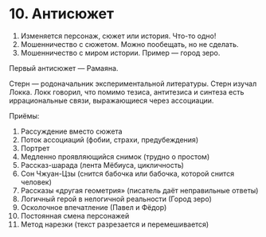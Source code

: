 # 10. Антисюжет

1.	Изменяется персонаж, сюжет или история. Что-то одно!
2.	Мошенничество с сюжетом. Можно пообещать, но не сделать.
3.	Мошенничество с миром истории. Пример — город зеро.

Первый антисюжет — Рамаяна. 

Стерн — родоначальник экспериментальной литературы. Стерн изучал Локка. Локк говорил, что помимо тезиса, антитезиса и синтеза есть иррациональные связи, выражающиеся через ассоциации.

Приёмы:

1.	Рассуждение вместо сюжета
2.	Поток ассоциаций (фобии, страхи, предубеждения)
3.	Портрет
4.	Медленно проявляющийся снимок (трудно о простом)
5.	Рассказ-шарада (лента Мёбиуса, цикличность)
6.	Сон Чжуан-Цзы (снится бабочка или бабочка, которой снится человек)
7.	Рассказы «другая геометрия» (писатель даёт неправильные ответы)
8.	Логичный герой в нелогичной реальности (Город зеро)
9.	Осколочное впечатление (Павел и Фёдор)
10.	Постоянная смена персонажей
11.	Метод нарезки (текст разрезается и перемешивается)
